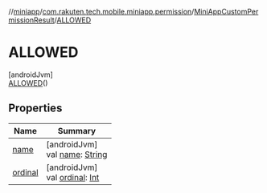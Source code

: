//[miniapp](../../../../index.md)/[com.rakuten.tech.mobile.miniapp.permission](../../index.md)/[MiniAppCustomPermissionResult](../index.md)/[ALLOWED](index.md)

# ALLOWED

[androidJvm]\
[ALLOWED](index.md)()

## Properties

| Name | Summary |
|---|---|
| [name](index.md#-372974862%2FProperties%2F1451286739) | [androidJvm]<br>val [name](index.md#-372974862%2FProperties%2F1451286739): [String](https://kotlinlang.org/api/latest/jvm/stdlib/kotlin/-string/index.html) |
| [ordinal](index.md#-739389684%2FProperties%2F1451286739) | [androidJvm]<br>val [ordinal](index.md#-739389684%2FProperties%2F1451286739): [Int](https://kotlinlang.org/api/latest/jvm/stdlib/kotlin/-int/index.html) |
